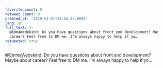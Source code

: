```yaml
---
favorite_count: 0
retweet_count: 0
created_at: "2019-01-01T18:56:25.000Z"
lang: en
full_text: >-
  @EmmaWedekind: Do you have questions about front end development? Maybe about
  career? Feel free to DM me. I’m always happy to help if yo…
retweeted: true
---
```


[@EmmaWedekind](https://twitter.com/EmmaWedekind): Do you have questions about
front end development? Maybe about career? Feel free to DM me. I’m always happy
to help if yo…
